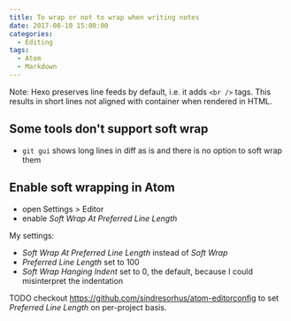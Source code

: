 ```yaml
---
title: To wrap or not to wrap when writing notes
date: 2017-08-10 15:00:00
categories:
  - Editing
tags:
  - Atom
  - Markdown
---
```


Note: Hexo preserves line feeds by default, i.e. it adds `<br />` tags. This results in short lines not aligned with container when rendered in HTML.

## Some tools don't support soft wrap

- `git gui` shows long lines in diff as is and there is no option to soft wrap them

## Enable soft wrapping in Atom

- open Settings > Editor
- enable _Soft Wrap At Preferred Line Length_

My settings:

- _Soft Wrap At Preferred Line Length_ instead of _Soft Wrap_
- _Preferred Line Length_ set to 100
- _Soft Wrap Hanging Indent_ set to 0, the default, because I could misinterpret the indentation

TODO checkout https://github.com/sindresorhus/atom-editorconfig to set _Preferred Line Length_ on per-project basis.
